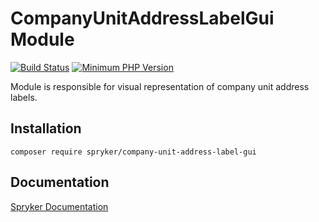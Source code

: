 # CompanyUnitAddressLabelGui Module
[![Build Status](https://travis-ci.org/spryker/company-unit-address-label-gui.svg)](https://travis-ci.org/spryker/company-unit-address-label-gui)
[![Minimum PHP Version](https://img.shields.io/badge/php-%3E%3D%207.2-8892BF.svg)](https://php.net/)

Module is responsible for visual representation of company unit address labels.

## Installation

```
composer require spryker/company-unit-address-label-gui
```

## Documentation

[Spryker Documentation](https://academy.spryker.com/developing_with_spryker/module_guide/modules.html)
